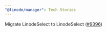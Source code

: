 ```yaml
---
"@linode/manager": Tech Stories
---
```


Migrate LinodeSelect to LinodeSelect ([#9396](https://github.com/linode/manager/pull/9396))
